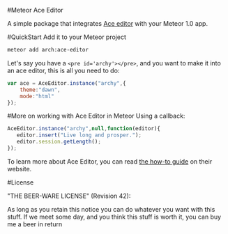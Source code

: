 #Meteor Ace Editor 

A simple package that integrates <a href="http://ace.c9.io/">Ace editor</a> with your Meteor 1.0 app.

#QuickStart
Add it to your Meteor project
```bash
meteor add arch:ace-editor
```

Let's say you have a `<pre id='archy'></pre>`, and you want to make it into an ace editor, this is all you need to do:
```javascript
var ace = AceEditor.instance("archy",{
    theme:"dawn", 
    mode:"html"
});
```

#More on working with Ace Editor in Meteor
Using a callback:
```javascript
AceEditor.instance("archy",null,function(editor){
   editor.insert("Live long and prosper.");
   editor.session.getLength();
});
```


<!--Assigning `AceEditor.instance("archy")` to a variable with Tracker.autorun:-->
<!--```javascript-->
<!--Tracker.autorun(function (e) {-->
<!--  editor = AceEditor.instance("archy");-->
<!--  if(editor.loaded!==undefined){-->
<!--  e.stop();-->
<!--  editor.insert("Live long and prosper.");-->
<!--  }-->
<!--});-->
<!--```-->

To learn more about Ace Editor, you can read <a href="http://ace.c9.io/#nav=howto">the how-to guide</a> on their website.

#License

"THE BEER-WARE LICENSE" (Revision 42):

As long as you retain this notice you can do whatever you want with this stuff. If we meet some day, and you think this stuff is worth it, you can buy me a beer in return